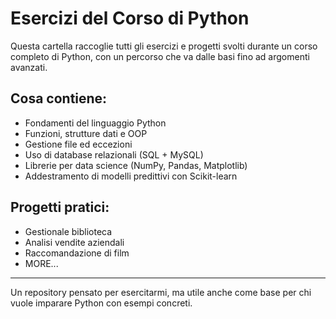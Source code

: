 # Esercizi del Corso di Python

Questa cartella raccoglie tutti gli esercizi e progetti svolti durante un corso completo di Python, con un percorso che va dalle basi fino ad argomenti avanzati.

##  Cosa contiene:
- Fondamenti del linguaggio Python  
- Funzioni, strutture dati e OOP  
- Gestione file ed eccezioni  
- Uso di database relazionali (SQL + MySQL)  
- Librerie per data science (NumPy, Pandas, Matplotlib)  
- Addestramento di modelli predittivi con Scikit-learn  

## Progetti pratici:
- Gestionale biblioteca  
- Analisi vendite aziendali  
- Raccomandazione di film  
- MORE...
---

Un repository pensato per esercitarmi, ma utile anche come base per chi vuole imparare Python con esempi concreti.
